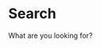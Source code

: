 # Search

What are you looking for?

<script async src="https://cse.google.com/cse.js?cx=000195884435112055355:g2eqfks2ipu"></script>
<div class="gcse-search"></div>